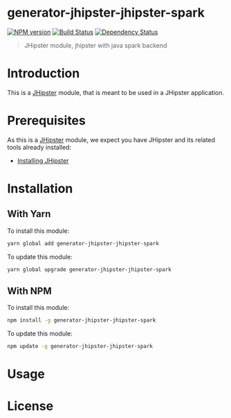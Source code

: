 # generator-jhipster-jhipster-spark
[![NPM version][npm-image]][npm-url] [![Build Status][travis-image]][travis-url] [![Dependency Status][daviddm-image]][daviddm-url]
> JHipster module, jhipster with java spark backend

# Introduction

This is a [JHipster](http://jhipster.github.io/) module, that is meant to be used in a JHipster application.

# Prerequisites

As this is a [JHipster](http://jhipster.github.io/) module, we expect you have JHipster and its related tools already installed:

- [Installing JHipster](https://jhipster.github.io/installation.html)

# Installation

## With Yarn

To install this module:

```bash
yarn global add generator-jhipster-jhipster-spark
```

To update this module:

```bash
yarn global upgrade generator-jhipster-jhipster-spark
```

## With NPM

To install this module:

```bash
npm install -g generator-jhipster-jhipster-spark
```

To update this module:

```bash
npm update -g generator-jhipster-jhipster-spark
```

# Usage

# License



[npm-image]: https://img.shields.io/npm/v/generator-jhipster-jhipster-spark.svg
[npm-url]: https://npmjs.org/package/generator-jhipster-jhipster-spark
[travis-image]: https://travis-ci.org/Nkiz/generator-jhipster-jhipster-spark.svg?branch=master
[travis-url]: https://travis-ci.org/Nkiz/generator-jhipster-jhipster-spark
[daviddm-image]: https://david-dm.org/Nkiz/generator-jhipster-jhipster-spark.svg?theme=shields.io
[daviddm-url]: https://david-dm.org/Nkiz/generator-jhipster-jhipster-spark
